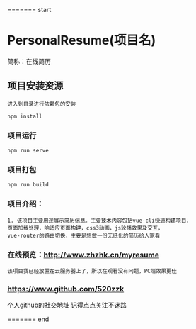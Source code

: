 ======= start
# PersonalResume(项目名)
 简称：在线简历
## 项目安装资源
```
进入到目录进行依赖包的安装

npm install
```

### 项目运行
```
npm run serve
```

### 项目打包
```
npm run build
```
### 项目介绍：
    1. 该项目主要用途展示简历信息。主要技术内容包括vue-cli快速构建项目，
    页面加载处理，响适应页面构建，css3动画，js轮播效果及交互，
    vue-router的路由切换，主要是想做一份无纸化的简历给人家看

### 在线预览：http://www.zhzhk.cn/myresume
    该项目我已经放置在云服务器上了，所以在观看没有问题，PC端效果更佳

### https://www.github.com/520zzk
   个人github的社交地址
   记得点点关注不迷路
   
======= end


